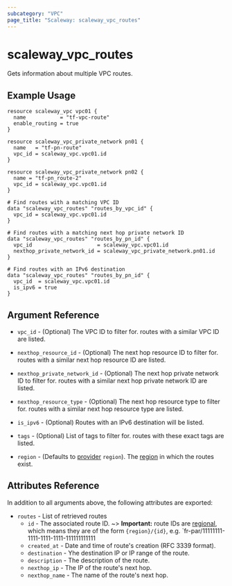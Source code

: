 ```yaml
---
subcategory: "VPC"
page_title: "Scaleway: scaleway_vpc_routes"
---
```


# scaleway_vpc_routes

Gets information about multiple VPC routes.

## Example Usage

```hcl
resource scaleway_vpc vpc01 {
  name           = "tf-vpc-route"
  enable_routing = true
}

resource scaleway_vpc_private_network pn01 {
  name   = "tf-pn-route"
  vpc_id = scaleway_vpc.vpc01.id
}

resource scaleway_vpc_private_network pn02 {
  name = "tf-pn_route-2"
  vpc_id = scaleway_vpc.vpc01.id
}

# Find routes with a matching VPC ID
data "scaleway_vpc_routes" "routes_by_vpc_id" {
  vpc_id = scaleway_vpc.vpc01.id
}

# Find routes with a matching next hop private network ID
data "scaleway_vpc_routes" "routes_by_pn_id" {
  vpc_id                     = scaleway_vpc.vpc01.id
  nexthop_private_network_id = scaleway_vpc_private_network.pn01.id
}

# Find routes with an IPv6 destination 
data "scaleway_vpc_routes" "routes_by_pn_id" {
  vpc_id  = scaleway_vpc.vpc01.id
  is_ipv6 = true
}
```

## Argument Reference

- `vpc_id` - (Optional) The VPC ID to filter for. routes with a similar VPC ID are listed.

- `nexthop_resource_id` - (Optional) The next hop resource ID to filter for. routes with a similar next hop resource ID are listed.

- `nexthop_private_network_id` - (Optional) The next hop private network ID to filter for. routes with a similar next hop private network ID are listed.

- `nexthop_resource_type` - (Optional) The next hop resource type to filter for. routes with a similar next hop resource type are listed.

- `is_ipv6` - (Optional) Routes with an IPv6 destination will be listed.

- `tags` - (Optional) List of tags to filter for. routes with these exact tags are listed.

- `region` - (Defaults to [provider](../index.md#region) `region`). The [region](../guides/regions_and_zones.md#regions) in which the routes exist.

## Attributes Reference

In addition to all arguments above, the following attributes are exported:

- `routes` - List of retrieved routes
    - `id` - The associated route ID.
      ~> **Important:** route IDs are [regional](../guides/regions_and_zones.md#resource-ids), which means they are of the form `{region}/{id}`, e.g. `fr-par/11111111-1111-1111-1111-111111111111
    - `created_at` - Date and time of route's creation (RFC 3339 format).
    - `destination` - Yhe destination IP or IP range of the route.
    - `description` - The description of the route.
    - `nexthop_ip` - The IP of the route's next hop.
    - `nexthop_name` - The name of the route's next hop.